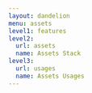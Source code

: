 ```yaml
---
layout: dandelion
menu: assets
level1: features
level2:
  url: assets
  name: Assets Stack
level3:
  url: usages
  name: Assets Usages
---
```


